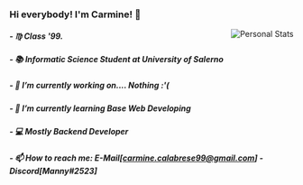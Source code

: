 ### Hi everybody! I'm Carmine! 👋                                                                         
<img align="right" src="https://github-readme-stats.vercel.app/api?username=carmineh&count_private=true&count_private=true&show_icons=true" alt="Personal Stats">

##### - ♍ Class '99.
##### - 📚 Informatic Science Student at University of Salerno
##### - 🔭 I’m currently working on.... Nothing :'(
##### - 🌱 I’m currently learning Base Web Developing
##### - 💻 Mostly Backend Developer
##### - 📫 How to reach me: E-Mail[carmine.calabrese99@gmail.com] - Discord[Manny#2523]

